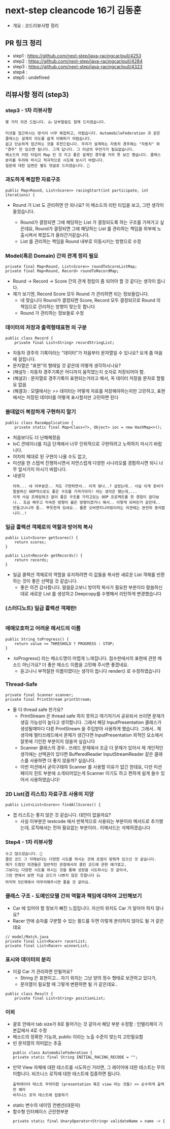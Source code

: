 # next-step cleancode 16기 김동훈
- 개요 : 코드리뷰사항 정리

## PR 링크 정리
- step1 : https://github.com/next-step/java-racingcar/pull/4253
- step2 : https://github.com/next-step/java-racingcar/pull/4284
- step3 : https://github.com/next-step/java-racingcar/pull/4323
- step4 : 
- step5 : undefined

## 리뷰사항 정리 (step3)

### step3 - 1차 리뷰사항
```text
몇 가지 의견 드립니다. 👍 당부말씀도 함께 드리겠습니다.

미션을 접근하시는 방식이 너무 복잡하고, 어렵습니다. AutomobileFederation 과 같은 클래스는 설계의 의도를 쉽게 이해하기 어렵습니다.
쉽고 단순하게 접근하는 것을 추천드립니다. 우리가 설계하는 자동차 경주에는 "자동차" 와 "경주" 만 있으면 됩니다. 그게 답니다. 그 이상의 무언가가 필요없습니다.
메소드의 리턴 타입이 Map 인 것 치고 좋은 설계인 경우를 거의 못 보긴 했습니다. 클래스 분리를 두려워 마시고 적극적으로 시도해 보시기 바랍니다.
질문에 대한 답변은 별도 댓글로 드리겠습니다. 🙇
```

### 과도하게 복잡한 자료구조

```
public Map<Round, List<Score>> racingStart(int participate, int iterations) {
```

- Round 가 List<Score> 도 관리하면 안 되나요? 이 메소드의 리턴 타입을 보고, 그런 생각이 들었습니다.
  - Round가 결정되면 그에 해당하는 List 가 결정되도록 하는 구조를 가져가고 싶은데요, Round가 결정되면 그에 해당하는 List 를 관리하는 책임을 외부에 노출시켜서 복잡도가 올라간거같습니다.
  - List 를 관리하는 책임을 Round 내부로 이동시키는 방향으로 수정

### Model(혹은 Domain) 간의 관계 정리 필요

```text
private final Map<Round, List<Score>> roundToScoreListMap;
private final Map<Round, Record> roundToRecordMap;
```
- Round -> Record -> Score 간의 관계 정립이 좀 되어야 할 것 같다는 생각이 듭니다.
- 제가 보기엔, Record Score 모두 Round 가 관리하면 되는 정보들입니다.
  - 네 맞습니다 Round가 결정되면 Score, Record 모두 결정되므로 Round 의 책임으로 괸리하는 방향이 맞는듯 합니다
  - Round 가 관리하는 정보들로 수정

### 데이터의 저장과 출력형태표현 의 구분
```text
public class Record {
    private final List<String> recordStringList;
```
- 자동차 경주의 기록이라는 "데이터"가 처음부터 문자열일 수 있나요? 요게 좀 마음에 걸립니다.
- 문자열은 "표현"의 형태일 것 같은데 어떻게 생각하시나요?
- (해설1) : 자동차 경주기록은 어디까지 움직였는지 숫자로 저장되어야 함. 
- (해설2) : 문자열로 경주기록이 표현되는거라고 해서, 꼭 데이터 저장을 문자로 할필요 없음
- (해결3) : 모델에서는 >> 데이터는 어떻게 자료를 저장해야하는지만 고민하고, 표현에서는 저장된 데이터를 어떻게 표시할지만 고민하면 된다


### 쓸데없이 복잡하게 구현하지 말기
```text
public class RaceApplication {
    private static final Map<Class<?>, Object> ioc = new HashMap<>();
```
- 처음보다도 더 난해해졌음
- IoC 콘테이너를 지금 단계에서 너무 인위적으로 구현하려고 노력하지 마시기 바랍니다. 
- 어차피 제대로 된 구현이 나올 수도 없고, 
- 미션을 한 스텝씩 진행하시면서 자연스럽게 다양한 시나리오를 경험하시면 되니 너무 앞서가지 마시기 바랍니다.
- 내생각
  ```text
  아하... 네 이부분은.. 저도 구현하면서.. 이게 맞나..? 싶었는데.. 사실 이게 포비가 말씀하신 OOP적으로도 좋은 구조를 가져가야지! 라는 생각은 했는데,...
  이게 사실 프레임워크 없이 좋은 구조를 가지고있는 OOP 프로젝트를 한 경험이 없다보니.. 조금 배우고 익숙한 방향이 옳은 방향이겠거니 해서.. 이렇게 되버린거 같은데.. 만들고나니까 좀.. 뿌듯한게 있네요.. 물론 오버엔지니어링이라는 의견에는 완전히 동의합니다..!
  ```

### 일급 콜렉션 객체로의 역할과 방어적 복사
```text
public List<Score> getScores() {
    return scores;
}

public List<Record> getRecords() {
    return records;
}
```
- 일급 콜렉션 객체로의 역할을 유지하려면 이 값들을 복사한 새로운 List 객체를 반환하는 것이 좋은 선택일 것 같습니다.
  - 좋은 의견 감사합니다. 말씀듣고보니 방어적 복사가 필요한 부분이라 말씀하신대로 새로운 List 를 생성하고 Deepcopy를 수행해서 리턴하게 변경했습니다


### (스터디노트) 일급 콜렉션 객체란!
```text

```

### 애매모호하고 어려운 메서드의 이름
```text
public String toProgress() {
    return value >= THRESHOLD ? PROGRESS : STOP;
}
```
- .toProgress() 라는 메소드명이 어렵게 느껴집니다. 점수판에서의 표현에 관한 메소드 아닌가요? 더 좋은 메소드 이름을 고민해 주시면 좋겠네요.
  - 듣고나니 부적절한 이름이였다는 생각이 듭니다 render() 로 수정하였습니다


### Thread-Safe
```
private final Scanner scanner;
private final PrintStream printStream;
```
- 둘 다 thread safe 한가요?
  - PrintStream 은 thread safe 하지 못하고 여기저기서 공유되서 쓰이면 문제가 생길 가능성이 높다고 생각합니다. 그래서 해당 InputPresentation 클래스가 생성될때마다 다른 PrintStream 을 주입받아 사용하게 했습니다. 그래서.. 제 생각에 멀티쓰레드에서 문제가 생긴다면 InputPresentation 외적인 요소에서 잘못에 기인한 부분이지 않을까 싶습니다
  - Scanner 클래스의 경우.. 쓰레드 문제에서 조금 더 문제가 있어서 제 개인적인 생각에는 선택권이 있다면 BufferedReader InputStreamReader 같은 클래스를 사용하면 더 좋지 않을까? 싶습니다.
  - 이번 미션에서 굳이구태여 Scanner 를 사용할 이유가 없긴 한데요, 다만 미션페이지 힌트 부분에 소개되어있는게 Scanner 이기도 하고 편하게 쉽게 쓸수 있어서 사용하였습니다!

### 2D List(겹 리스트) 자료구조 사용의 지양
```text
public List<List<Score>> findAllScores() {
```
- 겹 리스트는 좋지 않은 것 같습니다. 대안이 없을까요?
  - 사실 이부분은 testcode 에서 반복적으로 사용되는 부분이라 메서드로 추가했는데, 로직에서는 전혀 필요없는 부분이라.. 이메서드는 삭제하겠습니다


### Step4 - 1차 리뷰사항
```text
수고 많으셨습니다. 💯
클린 코드 그 자체보다는 다양한 시도를 하시는 것에 초점이 맞춰져 있으신 것 같습니다.
제가 드렸던 의견들은 일반적인 관점에서의 클린 코드에 관한 얘기였고, 
그보다는 다양한 시도를 하시는 것을 통해 성장을 시도하시는 것 같아서, 
그런 면에서 보면 지금 코드가 나쁘지 않은 듯합니다 👍
마지막 5단계에서 마무리해주시면 좋을 것 같아요.
```

### 클래스 구조 - 도메인모델 간의 역할과 책임에 대하여 고민해보기
- Car 에 있어야 할 정보가 빠진 느낌입니다. 자신의 위치도 Car 가 알아야 하지 않나요?
- Racer 안에 승자를 구분할 수 있는 필드를 두면 이렇게 분리하지 않아도 될 거 같은데요
```text
// model/Match.java
private final List<Racer> racerList;
private final List<Racer> winnerList;
```

### 표시와 데이터의 분리
- 이걸 Car 가 관리하면 안될까요?
  - String 은 표현이고... 자기 위치는 그냥 양의 정수 형태로 보관하고 있다가, 
  - 문자열이 필요할 때 그렇게 변환하면 될 거 같은데요..
```text
public class Result {
    private final List<String> positionList;
```


### 이외
- 괄호 안에서 tab size가 8로 들어가는 것 같아서 해당 부분 수정함 : 인텔리제이 기본값에서 4로 수정
- 메소드의 정확한 기능과, public 이라는 노출 수준이 맞는지 고민필요함
- 빈 문자열의 의미없는 추출
  ```
  public class AutomobileFederation {
  private static final String INITIAL_RACING_RECODE = "";
  ```
- 만약 View 자체에 대한 테스트를 시도하신 거라면, 그 레이어에 대한 테스트는 무의미합니다. 비즈니스 로직에 대한 테스트에 집중하면 됩니다.
  ```text
  출력레이어 테스트 무의미함 (presentation 혹은 view 라는 것들) >> 순수하게 출력만 해라
  비지니스 로직 테스트에 집중하기
  ```
- static 변수의 네이밍 컨벤션(대문자)
- 함수형 인터페이스 곤란한부분
  ```text
  private static final UnaryOperator<String> validateName = name -> {
  ```
